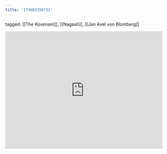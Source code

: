 ```yaml
---
title: '173603359731'
---
```

tagged: [[The Kovenant]], [[Nagash]], [[Jan Axel von Blomberg]]
<iframe allow="accelerometer; autoplay; clipboard-write; encrypted-media; gyroscope; picture-in-picture" allowfullscreen="" frameborder="0" height="375" id="youtube_iframe" src="https://www.youtube.com/embed/gcoNSBSXR3I?feature=oembed&amp;enablejsapi=1&amp;origin=https://safe.txmblr.com&amp;wmode=opaque" width="500"></iframe>